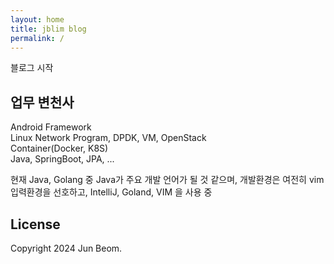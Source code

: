 ```yaml
---
layout: home
title: jblim blog
permalink: /
---
```


블로그 시작

## 업무 변천사
Android Framework  
Linux Network Program, DPDK, VM, OpenStack  
Container(Docker, K8S)  
Java, SpringBoot, JPA, ...  

현재 Java, Golang 중 Java가 주요 개발 언어가 될 것 같으며, 
개발환경은 여전히 vim 입력환경을 선호하고, IntelliJ, Goland, VIM 을 사용 중   

## License

Copyright 2024 Jun Beom.  
